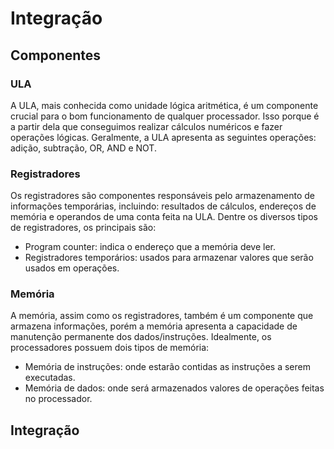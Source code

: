 # Integração

## Componentes

### ULA

A ULA, mais conhecida como unidade lógica aritmética, é um componente crucial para o bom funcionamento de qualquer processador. Isso porque é a partir dela que conseguimos realizar cálculos numéricos e fazer operações lógicas. Geralmente, a ULA apresenta as seguintes operações: adição, subtração, OR, AND e NOT.

### Registradores

Os registradores são componentes responsáveis pelo armazenamento de informações temporárias, incluindo: resultados de cálculos, endereços de memória e operandos de uma conta feita na ULA. Dentre os diversos tipos de registradores, os principais são:
  * Program counter: indica o endereço que a memória deve ler.
  * Registradores temporários: usados para armazenar valores que serão usados em operações.

### Memória

A memória, assim como os registradores, também é um componente que armazena informações, porém a memória apresenta a capacidade de manutenção permanente dos dados/instruções. Idealmente, os processadores possuem dois tipos de memória:
  * Memória de instruções: onde estarão contidas as instruções a serem executadas.
  * Memória de dados: onde será armazenados valores de operações feitas no processador.

## Integração
